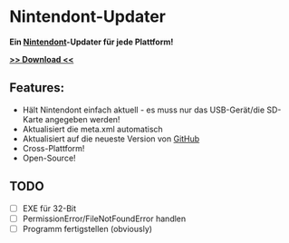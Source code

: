 Nintendont-Updater
=================

**Ein [Nintendont](http://wiidatabase.de/wii-u-vwii-downloads/hacks/nintendont-gamecube-spiele/)-Updater für jede Plattform!**

**[>> Download <<](http://wiidatabase.de/downloads/pc-tools/nintendont-updater/)**

## Features:
- Hält Nintendont einfach aktuell - es muss nur das USB-Gerät/die SD-Karte angegeben werden!
- Aktualisiert die meta.xml automatisch
- Aktualisiert auf die neueste Version von [GitHub](https://github.com/FIX94/Nintendont)
- Cross-Plattform!
- Open-Source!

## TODO
- [ ] EXE für 32-Bit
- [ ] PermissionError/FileNotFoundError handlen
- [ ] Programm fertigstellen (obviously)